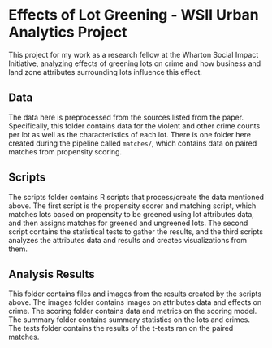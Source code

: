 # Effects of Lot Greening - WSII Urban Analytics Project
This project for my work as a research fellow at the Wharton Social Impact Initiative, analyzing effects of greening lots on crime and how business and land zone attributes surrounding lots influence this effect.

## Data
The data here is preprocessed from the sources listed from the paper. Specifically, this folder contains data for the violent and other crime counts per lot as well as the characteristics of each lot. There is one folder here created during the pipeline called `matches/`, which contains data on paired matches from propensity scoring.

## Scripts
The scripts folder contains R scripts that process/create the data mentioned above. The first script is the propensity scorer and matching script, which matches lots based on propensity to be greened using lot attributes data, and then assigns matches for greened and ungreened lots. The second script contains the statistical tests to gather the results, and the third scripts analyzes the attributes data and results and creates visualizations from them.

## Analysis Results
This folder contains files and images from the results created by the scripts above. The images folder contains images on attributes data and effects on crime. The scoring folder contains data and metrics on the scoring model. The summary folder contains summary statistics on the lots and crimes. The tests folder contains the results of the t-tests ran on the paired matches.
